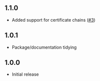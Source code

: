 ## 1.1.0

* Added support for certificate chains ([#3](https://github.com/gazoakley/nodemailer-smime/pull/3))

## 1.0.1

* Package/documentation tidying

## 1.0.0

* Initial release
